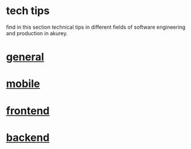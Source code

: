 # tech tips 

find in this section technical tips in different fields of software engineering and production in akurey. 


# [general](https://github.com/akurey/aktech/blob/master/tech-tips/1.%20general.md) 

# [mobile](https://github.com/akurey/aktech/blob/master/tech-tips/2.%20mobile.md) 

# [frontend](https://github.com/akurey/aktech/blob/master/tech-tips/3.%20frontend.md) 

# [backend](https://github.com/akurey/aktech/blob/master/tech-tips/4.%20backend.md) 

